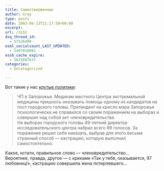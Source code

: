 ```yaml
---
title: Самоотверженные
author: Gray
type: posts
date: 2003-06-13T21:17:58+00:00
excerpt:
url: /3152
dsq_thread_id:
  - 57526490
esml_socialcount_LAST_UPDATED:
  - 1497016081
essb_cache_expire:
  - 1615887637
categories:
  - Uncategorized

---
```








Вот такие у нас <a href="http://www.podrobnosti.ua/accidents/2003/06/11/63435.html" target="_blank">крутые политики</a>:

> ЧП в Запорожье. Медикам местного Центра экстремальной медицины пришлось оказывать помощь одному из кандидатов на пост городского головы. Претендент на кресло мэра Запорожья психологически не справился со своим поражением на выборах и совершил над собой акт членовредительства.  
> На выборах городского головы 49-летний директор исследовательского центра набрал всего 99 голосов. За поражение решил себя наказать, выбрав для этого весьма странный способ &#8212; кастрацию, которую выполнил самостоятельно. 

Какое, кстати, правильное слово &#8212; членовредительство&#8230;  
Вероятнее, правда, другое &#8212; с криками &#171;Так у тебя, оказывается, 97 любовниц!&#187;, кастрацию совершила жена потерпевшего&#8230;
